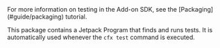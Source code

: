 <span class="aside">
For more information on testing in the Add-on SDK, see the
[Packaging](#guide/packaging) tutorial.
</span>

This package contains a Jetpack Program that finds and runs tests. It is
automatically used whenever the `cfx test` command is executed.

